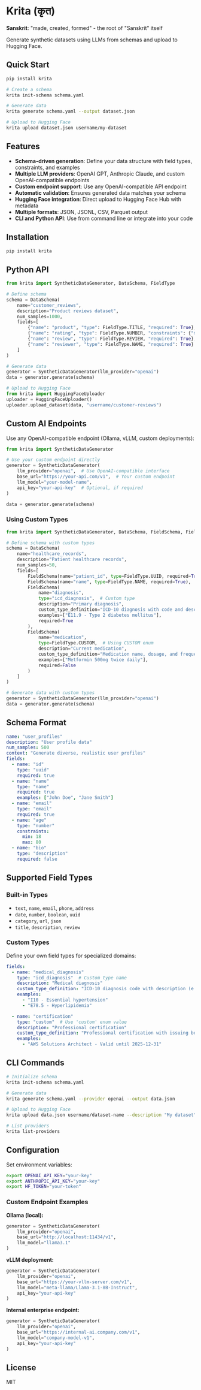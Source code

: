 # Krita (कृत)

**Sanskrit**: "made, created, formed" - the root of "Sanskrit" itself

Generate synthetic datasets using LLMs from schemas and upload to Hugging Face.

## Quick Start

```bash
pip install krita

# Create a schema
krita init-schema schema.yaml

# Generate data
krita generate schema.yaml --output dataset.json

# Upload to Hugging Face
krita upload dataset.json username/my-dataset
```

## Features

- **Schema-driven generation**: Define your data structure with field types, constraints, and examples
- **Multiple LLM providers**: OpenAI GPT, Anthropic Claude, and custom OpenAI-compatible endpoints
- **Custom endpoint support**: Use any OpenAI-compatible API endpoint
- **Automatic validation**: Ensures generated data matches your schema
- **Hugging Face integration**: Direct upload to Hugging Face Hub with metadata
- **Multiple formats**: JSON, JSONL, CSV, Parquet output
- **CLI and Python API**: Use from command line or integrate into your code

## Installation

```bash
pip install krita
```

## Python API

```python
from krita import SyntheticDataGenerator, DataSchema, FieldType

# Define schema
schema = DataSchema(
    name="customer_reviews",
    description="Product reviews dataset",
    num_samples=1000,
    fields=[
        {"name": "product", "type": FieldType.TITLE, "required": True},
        {"name": "rating", "type": FieldType.NUMBER, "constraints": {"min": 1, "max": 5}},
        {"name": "review", "type": FieldType.REVIEW, "required": True},
        {"name": "reviewer", "type": FieldType.NAME, "required": True}
    ]
)

# Generate data
generator = SyntheticDataGenerator(llm_provider="openai")
data = generator.generate(schema)

# Upload to Hugging Face
from krita import HuggingFaceUploader
uploader = HuggingFaceUploader()
uploader.upload_dataset(data, "username/customer-reviews")
```

## Custom AI Endpoints

Use any OpenAI-compatible endpoint (Ollama, vLLM, custom deployments):

```python
from krita import SyntheticDataGenerator

# Use your custom endpoint directly
generator = SyntheticDataGenerator(
    llm_provider="openai",  # Use OpenAI-compatible interface
    base_url="https://your-api.com/v1",  # Your custom endpoint
    llm_model="your-model-name",
    api_key="your-api-key"  # Optional, if required
)

data = generator.generate(schema)
```

### Using Custom Types

```python
from krita import SyntheticDataGenerator, DataSchema, FieldSchema, FieldType

# Define schema with custom types
schema = DataSchema(
    name="healthcare_records",
    description="Patient healthcare records",
    num_samples=50,
    fields=[
        FieldSchema(name="patient_id", type=FieldType.UUID, required=True),
        FieldSchema(name="name", type=FieldType.NAME, required=True),
        FieldSchema(
            name="diagnosis",
            type="icd_diagnosis",  # Custom type
            description="Primary diagnosis",
            custom_type_definition="ICD-10 diagnosis with code and description",
            examples=["E11.9 - Type 2 diabetes mellitus"],
            required=True
        ),
        FieldSchema(
            name="medication",
            type=FieldType.CUSTOM,  # Using CUSTOM enum
            description="Current medication",
            custom_type_definition="Medication name, dosage, and frequency",
            examples=["Metformin 500mg twice daily"],
            required=False
        )
    ]
)

# Generate data with custom types
generator = SyntheticDataGenerator(llm_provider="openai")
data = generator.generate(schema)
```

## Schema Format

```yaml
name: "user_profiles"
description: "User profile data"
num_samples: 500
context: "Generate diverse, realistic user profiles"
fields:
  - name: "id"
    type: "uuid"
    required: true
  - name: "name"
    type: "name"
    required: true
    examples: ["John Doe", "Jane Smith"]
  - name: "email"
    type: "email"
    required: true
  - name: "age"
    type: "number"
    constraints:
      min: 18
      max: 80
  - name: "bio"
    type: "description"
    required: false
```

## Supported Field Types

### Built-in Types
- `text`, `name`, `email`, `phone`, `address`
- `date`, `number`, `boolean`, `uuid`
- `category`, `url`, `json`
- `title`, `description`, `review`

### Custom Types
Define your own field types for specialized domains:

```yaml
fields:
  - name: "medical_diagnosis"
    type: "icd_diagnosis"  # Custom type name
    description: "Medical diagnosis"
    custom_type_definition: "ICD-10 diagnosis code with description (e.g., 'E11.9 - Type 2 diabetes')"
    examples:
      - "I10 - Essential hypertension"
      - "E78.5 - Hyperlipidemia"

  - name: "certification"
    type: "custom"  # Use 'custom' enum value
    description: "Professional certification"
    custom_type_definition: "Professional certification with issuing body and expiration date"
    examples:
      - "AWS Solutions Architect - Valid until 2025-12-31"
```

## CLI Commands

```bash
# Initialize schema
krita init-schema schema.yaml

# Generate data
krita generate schema.yaml --provider openai --output data.json

# Upload to Hugging Face
krita upload data.json username/dataset-name --description "My dataset"

# List providers
krita list-providers
```

## Configuration

Set environment variables:
```bash
export OPENAI_API_KEY="your-key"
export ANTHROPIC_API_KEY="your-key"
export HF_TOKEN="your-token"
```

### Custom Endpoint Examples

**Ollama (local):**
```python
generator = SyntheticDataGenerator(
    llm_provider="openai",
    base_url="http://localhost:11434/v1",
    llm_model="llama3.1"
)
```

**vLLM deployment:**
```python
generator = SyntheticDataGenerator(
    llm_provider="openai",
    base_url="https://your-vllm-server.com/v1",
    llm_model="meta-llama/Llama-3.1-8B-Instruct",
    api_key="your-api-key"
)
```

**Internal enterprise endpoint:**
```python
generator = SyntheticDataGenerator(
    llm_provider="openai",
    base_url="https://internal-ai.company.com/v1",
    llm_model="company-model-v1",
    api_key="your-api-key"
)
```

## License

MIT